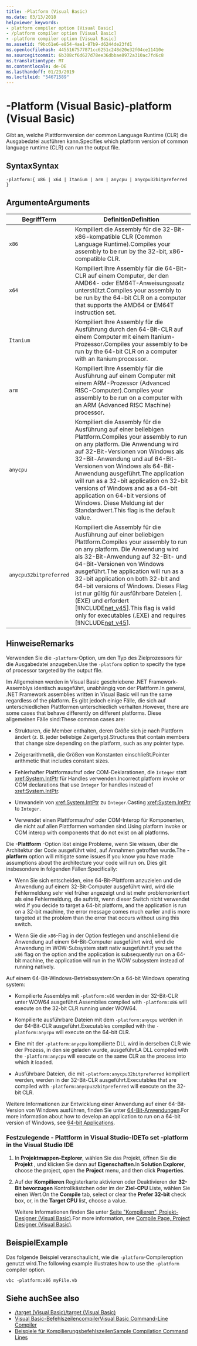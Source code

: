```yaml
---
title: -Platform (Visual Basic)
ms.date: 03/13/2018
helpviewer_keywords:
- platform compiler option [Visual Basic]
- /platform compiler option [Visual Basic]
- -platform compiler option [Visual Basic]
ms.assetid: f9bc61e6-e854-4ae1-87b9-d6244de23fd1
ms.openlocfilehash: 4455167577871cc6251c248d20e32f04ce11410e
ms.sourcegitcommit: 6b308cf6d627d78ee36dbbae8972a310ac7fd6c8
ms.translationtype: MT
ms.contentlocale: de-DE
ms.lasthandoff: 01/23/2019
ms.locfileid: "54671589"
---
```

# <a name="-platform-visual-basic"></a><span data-ttu-id="ac7ab-102">-Platform (Visual Basic)</span><span class="sxs-lookup"><span data-stu-id="ac7ab-102">-platform (Visual Basic)</span></span>
<span data-ttu-id="ac7ab-103">Gibt an, welche Plattformversion der common Language Runtime (CLR) die Ausgabedatei ausführen kann.</span><span class="sxs-lookup"><span data-stu-id="ac7ab-103">Specifies which platform version of common language runtime (CLR) can run the output file.</span></span>  
  
## <a name="syntax"></a><span data-ttu-id="ac7ab-104">Syntax</span><span class="sxs-lookup"><span data-stu-id="ac7ab-104">Syntax</span></span>  
  
```  
-platform:{ x86 | x64 | Itanium | arm | anycpu | anycpu32bitpreferred }  
```  
  
## <a name="arguments"></a><span data-ttu-id="ac7ab-105">Argumente</span><span class="sxs-lookup"><span data-stu-id="ac7ab-105">Arguments</span></span>  
  
|<span data-ttu-id="ac7ab-106">Begriff</span><span class="sxs-lookup"><span data-stu-id="ac7ab-106">Term</span></span>|<span data-ttu-id="ac7ab-107">Definition</span><span class="sxs-lookup"><span data-stu-id="ac7ab-107">Definition</span></span>|  
|---|---|  
|`x86`|<span data-ttu-id="ac7ab-108">Kompiliert die Assembly für die 32-Bit-x86-kompatible CLR (Common Language Runtime).</span><span class="sxs-lookup"><span data-stu-id="ac7ab-108">Compiles your assembly to be run by the 32-bit, x86-compatible CLR.</span></span>|  
|`x64`|<span data-ttu-id="ac7ab-109">Kompiliert Ihre Assembly für die 64-Bit-CLR auf einem Computer, der den AMD64- oder EM64T-Anweisungssatz unterstützt.</span><span class="sxs-lookup"><span data-stu-id="ac7ab-109">Compiles your assembly to be run by the 64-bit CLR on a computer that supports the AMD64 or EM64T instruction set.</span></span>|  
|`Itanium`|<span data-ttu-id="ac7ab-110">Kompiliert Ihre Assembly für die Ausführung durch den 64-Bit-CLR auf einem Computer mit einem Itanium-Prozessor.</span><span class="sxs-lookup"><span data-stu-id="ac7ab-110">Compiles your assembly to be run by the 64-bit CLR on a computer with an Itanium processor.</span></span>|  
|`arm`|<span data-ttu-id="ac7ab-111">Kompiliert Ihre Assembly für die Ausführung auf einem Computer mit einem ARM-Prozessor (Advanced RISC-Computer).</span><span class="sxs-lookup"><span data-stu-id="ac7ab-111">Compiles your assembly to be run on a computer with an ARM (Advanced RISC Machine) processor.</span></span>|  
|`anycpu`|<span data-ttu-id="ac7ab-112">Kompiliert die Assembly für die Ausführung auf einer beliebigen Plattform.</span><span class="sxs-lookup"><span data-stu-id="ac7ab-112">Compiles your assembly to run on any platform.</span></span> <span data-ttu-id="ac7ab-113">Die Anwendung wird auf 32-Bit-Versionen von Windows als 32-Bit-Anwendung und auf 64-Bit-Versionen von Windows als 64-Bit-Anwendung ausgeführt.</span><span class="sxs-lookup"><span data-stu-id="ac7ab-113">The application will run as a 32-bit application on 32-bit versions of Windows and as a 64-bit application on 64-bit versions of Windows.</span></span> <span data-ttu-id="ac7ab-114">Diese Meldung ist der Standardwert.</span><span class="sxs-lookup"><span data-stu-id="ac7ab-114">This flag is the default value.</span></span>|  
|`anycpu32bitpreferred`|<span data-ttu-id="ac7ab-115">Kompiliert die Assembly für die Ausführung auf einer beliebigen Plattform.</span><span class="sxs-lookup"><span data-stu-id="ac7ab-115">Compiles your assembly to run on any platform.</span></span> <span data-ttu-id="ac7ab-116">Die Anwendung wird als 32-Bit-Anwendung auf 32-Bit- und 64-Bit-Versionen von Windows ausgeführt.</span><span class="sxs-lookup"><span data-stu-id="ac7ab-116">The application will run as a 32-bit application on both 32-bit and 64-bit versions of Windows.</span></span> <span data-ttu-id="ac7ab-117">Dieses Flag ist nur gültig für ausführbare Dateien (.(EXE) und erfordert [!INCLUDE[net_v45](~/includes/net-v45-md.md)].</span><span class="sxs-lookup"><span data-stu-id="ac7ab-117">This flag is valid only for executables (.EXE) and requires [!INCLUDE[net_v45](~/includes/net-v45-md.md)].</span></span>|  
  
## <a name="remarks"></a><span data-ttu-id="ac7ab-118">Hinweise</span><span class="sxs-lookup"><span data-stu-id="ac7ab-118">Remarks</span></span>  
 <span data-ttu-id="ac7ab-119">Verwenden Sie die `-platform`-Option, um den Typ des Zielprozessors für die Ausgabedatei anzugeben.</span><span class="sxs-lookup"><span data-stu-id="ac7ab-119">Use the `-platform` option to specify the type of processor targeted by the output file.</span></span>  
  
 <span data-ttu-id="ac7ab-120">Im Allgemeinen werden in Visual Basic geschriebene .NET Framework-Assemblys identisch ausgeführt, unabhängig von der Plattform.</span><span class="sxs-lookup"><span data-stu-id="ac7ab-120">In general, .NET Framework assemblies written in Visual Basic will run the same regardless of the platform.</span></span> <span data-ttu-id="ac7ab-121">Es gibt jedoch einige Fälle, die sich auf unterschiedlichen Plattformen unterschiedlich verhalten.</span><span class="sxs-lookup"><span data-stu-id="ac7ab-121">However, there are some cases that behave differently on different platforms.</span></span> <span data-ttu-id="ac7ab-122">Diese allgemeinen Fälle sind:</span><span class="sxs-lookup"><span data-stu-id="ac7ab-122">These common cases are:</span></span>  
  
-   <span data-ttu-id="ac7ab-123">Strukturen, die Member enthalten, deren Größe sich je nach Plattform ändert (z. B. jeder beliebige Zeigertyp).</span><span class="sxs-lookup"><span data-stu-id="ac7ab-123">Structures that contain members that change size depending on the platform, such as any pointer type.</span></span>  
  
-   <span data-ttu-id="ac7ab-124">Zeigerarithmetik, die Größen von Konstanten einschließt.</span><span class="sxs-lookup"><span data-stu-id="ac7ab-124">Pointer arithmetic that includes constant sizes.</span></span>  
  
-   <span data-ttu-id="ac7ab-125">Fehlerhafter Plattformaufruf oder COM-Deklarationen, die `Integer` statt <xref:System.IntPtr> für Handles verwenden.</span><span class="sxs-lookup"><span data-stu-id="ac7ab-125">Incorrect platform invoke or COM declarations that use `Integer` for handles instead of <xref:System.IntPtr>.</span></span>  
  
-   <span data-ttu-id="ac7ab-126">Umwandeln von <xref:System.IntPtr> zu `Integer`.</span><span class="sxs-lookup"><span data-stu-id="ac7ab-126">Casting <xref:System.IntPtr> to `Integer`.</span></span>  
  
-   <span data-ttu-id="ac7ab-127">Verwendet einen Plattformaufruf oder COM-Interop für Komponenten, die nicht auf allen Plattformen vorhanden sind.</span><span class="sxs-lookup"><span data-stu-id="ac7ab-127">Using platform invoke or COM interop with components that do not exist on all platforms.</span></span>  
  
 <span data-ttu-id="ac7ab-128">Die **-Plattform** -Option löst einige Probleme, wenn Sie wissen, über die Architektur der Code ausgeführt wird, auf Annahmen getroffen wurde.</span><span class="sxs-lookup"><span data-stu-id="ac7ab-128">The **-platform** option will mitigate some issues if you know you have made assumptions about the architecture your code will run on.</span></span> <span data-ttu-id="ac7ab-129">Dies gilt insbesondere in folgenden Fällen:</span><span class="sxs-lookup"><span data-stu-id="ac7ab-129">Specifically:</span></span>  
  
-   <span data-ttu-id="ac7ab-130">Wenn Sie sich entscheiden, eine 64-Bit-Plattform anzuzielen und die Anwendung auf einem 32-Bit-Computer ausgeführt wird, wird die Fehlermeldung sehr viel früher angezeigt und ist mehr problemorientiert als eine Fehlermeldung, die auftritt, wenn dieser Switch nicht verwendet wird.</span><span class="sxs-lookup"><span data-stu-id="ac7ab-130">If you decide to target a 64-bit platform, and the application is run on a 32-bit machine, the error message comes much earlier and is more targeted at the problem than the error that occurs without using this switch.</span></span>  
  
-   <span data-ttu-id="ac7ab-131">Wenn Sie die `x86`-Flag in der Option festlegen und anschließend die Anwendung auf einem 64-Bit-Computer ausgeführt wird, wird die Anwendung im WOW-Subsystem statt nativ ausgeführt.</span><span class="sxs-lookup"><span data-stu-id="ac7ab-131">If you set the `x86` flag on the option and the application is subsequently run on a 64-bit machine, the application will run in the WOW subsystem instead of running natively.</span></span>  
  
 <span data-ttu-id="ac7ab-132">Auf einem 64-Bit-Windows-Betriebssystem:</span><span class="sxs-lookup"><span data-stu-id="ac7ab-132">On a 64-bit Windows operating system:</span></span>  
  
-   <span data-ttu-id="ac7ab-133">Kompilierte Assemblys mit `-platform:x86` werden in der 32-Bit-CLR unter WOW64 ausgeführt.</span><span class="sxs-lookup"><span data-stu-id="ac7ab-133">Assemblies compiled with `-platform:x86` will execute on the 32-bit CLR running under WOW64.</span></span>  
  
-   <span data-ttu-id="ac7ab-134">Kompilierte ausführbare Dateien mit dem `-platform:anycpu` werden in der 64-Bit-CLR ausgeführt.</span><span class="sxs-lookup"><span data-stu-id="ac7ab-134">Executables compiled with the `-platform:anycpu` will execute on the 64-bit CLR.</span></span>  
  
-   <span data-ttu-id="ac7ab-135">Eine mit der `-platform:anycpu` kompilierte DLL wird in derselben CLR wie der Prozess, in den sie geladen wurde, ausgeführt.</span><span class="sxs-lookup"><span data-stu-id="ac7ab-135">A DLL compiled with the `-platform:anycpu` will execute on the same CLR as the process into which it loaded.</span></span>  
  
-   <span data-ttu-id="ac7ab-136">Ausführbare Dateien, die mit `-platform:anycpu32bitpreferred` kompiliert werden, werden in der 32-Bit-CLR ausgeführt.</span><span class="sxs-lookup"><span data-stu-id="ac7ab-136">Executables that are compiled with `-platform:anycpu32bitpreferred` will execute on the 32-bit CLR.</span></span>  
  
 <span data-ttu-id="ac7ab-137">Weitere Informationen zur Entwicklung einer Anwendung auf einer 64-Bit-Version von Windows ausführen, finden Sie unter [64-Bit-Anwendungen](../../../framework/64-bit-apps.md).</span><span class="sxs-lookup"><span data-stu-id="ac7ab-137">For more information about how to develop an application to run on a 64-bit version of Windows, see [64-bit Applications](../../../framework/64-bit-apps.md).</span></span>  
  
### <a name="to-set--platform-in-the-visual-studio-ide"></a><span data-ttu-id="ac7ab-138">Festzulegende - Plattform in Visual Studio-IDE</span><span class="sxs-lookup"><span data-stu-id="ac7ab-138">To set -platform in the Visual Studio IDE</span></span>  
  
1.  <span data-ttu-id="ac7ab-139">In **Projektmappen-Explorer**, wählen Sie das Projekt, öffnen Sie die **Projekt** , und klicken Sie dann auf **Eigenschaften**.</span><span class="sxs-lookup"><span data-stu-id="ac7ab-139">In **Solution Explorer**, choose the project, open the **Project** menu, and then click **Properties**.</span></span>  
  
2.  <span data-ttu-id="ac7ab-140">Auf der **Kompilieren** Registerkarte aktivieren oder Deaktivieren der **32-Bit bevorzugen** Kontrollkästchen oder im der **Ziel-CPU** Liste, wählen Sie einen Wert.</span><span class="sxs-lookup"><span data-stu-id="ac7ab-140">On the **Compile** tab, select or clear the **Prefer 32-bit** check box, or, in the **Target CPU** list, choose a value.</span></span>  
  
     <span data-ttu-id="ac7ab-141">Weitere Informationen finden Sie unter [Seite "Kompilieren", Projekt-Designer (Visual Basic)](/visualstudio/ide/reference/compile-page-project-designer-visual-basic).</span><span class="sxs-lookup"><span data-stu-id="ac7ab-141">For more information, see [Compile Page, Project Designer (Visual Basic)](/visualstudio/ide/reference/compile-page-project-designer-visual-basic).</span></span>  
  
## <a name="example"></a><span data-ttu-id="ac7ab-142">Beispiel</span><span class="sxs-lookup"><span data-stu-id="ac7ab-142">Example</span></span>  
 <span data-ttu-id="ac7ab-143">Das folgende Beispiel veranschaulicht, wie die `-platform`-Compileroption genutzt wird.</span><span class="sxs-lookup"><span data-stu-id="ac7ab-143">The following example illustrates how to use the `-platform` compiler option.</span></span>  
  
```console
vbc -platform:x86 myFile.vb  
```  
  
## <a name="see-also"></a><span data-ttu-id="ac7ab-144">Siehe auch</span><span class="sxs-lookup"><span data-stu-id="ac7ab-144">See also</span></span>
- [<span data-ttu-id="ac7ab-145">/target (Visual Basic)</span><span class="sxs-lookup"><span data-stu-id="ac7ab-145">/target (Visual Basic)</span></span>](target.md)
- [<span data-ttu-id="ac7ab-146">Visual Basic-Befehlszeilencompiler</span><span class="sxs-lookup"><span data-stu-id="ac7ab-146">Visual Basic Command-Line Compiler</span></span>](index.md)
- [<span data-ttu-id="ac7ab-147">Beispiele für Kompilierungsbefehlszeilen</span><span class="sxs-lookup"><span data-stu-id="ac7ab-147">Sample Compilation Command Lines</span></span>](sample-compilation-command-lines.md)

